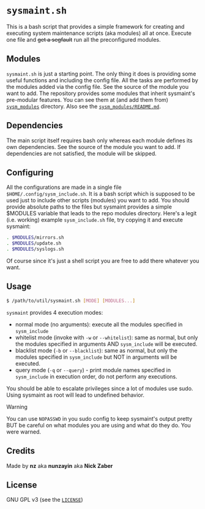 # `sysmaint.sh`

This is a bash script that provides a simple framework for creating and executing
system maintenance scripts (aka modules) all at once. Execute one file and
~~get a segfault~~ run all the preconfigured modules.

## Modules

`sysmaint.sh` is just a starting point. The only thing it does is providing some
useful functions and including the config file. All the tasks are performed by
the modules added via the config file. See the source of the module you want to add.
The repository provides some modules that inherit sysmaint's pre-modular features.
You can see them at (and add them from) [`sysm_modules`](./sysm_modules) directory.
Also see the [`sysm_modules/README.md`](./sysm_modules/README.md).

## Dependencies

The main script itself requires bash only whereas each module defines its own
dependencies. See the source of the module you want to add. If dependencies are not
satisfied, the module will be skipped.

## Configuring

All the configurations are made in a single file `$HOME/.config/sysm_include.sh`. It
is a bash script which is supposed to be used just to include other scripts (modules)
you want to add. You should provide absolute paths to the files but sysmaint provides
a simple $MODULES variable that leads to the repo modules directory. Here's a legit
(i.e. working) example `sysm_include.sh` file, try copying it and execute sysmaint:

```bash
. $MODULES/mirrors.sh
. $MODULES/update.sh
. $MODULES/syslogs.sh
```

Of course since it's just a shell script you are free to add there whatever you want.

## Usage

```bash
$ /path/to/util/sysmaint.sh [MODE] [MODULES...]
```

`sysmaint` provides 4 execution modes:
- normal mode (no arguments): execute all the modules specified in `sysm_include`
- whitelist mode (invoke with `-w` or `--whitelist`): same as normal, but only the
modules specified in arguments AND `sysm_include` will be executed.
- blacklist mode (`-b` or `--blacklist`): same as normal, but only the
modules specified in `sysm_include` but NOT in arguments will be executed.
- query mode (`-q` or `--query`) - print module names specified in `sysm_include` in
execution order, do not perform any executions.

You should be able to escalate privileges since a lot of modules use sudo. Using sysmaint as root
will lead to undefined behavior.

> [!WARNING]
> You can use `NOPASSWD` in you sudo config to keep sysmaint's output pretty BUT be careful
> on what modules you are using and what do they do. You were warned.

## Credits
Made by **nz** aka **nunzayin** aka **Nick Zaber**

## License
GNU GPL v3 (see the [`LICENSE`](./LICENSE))
